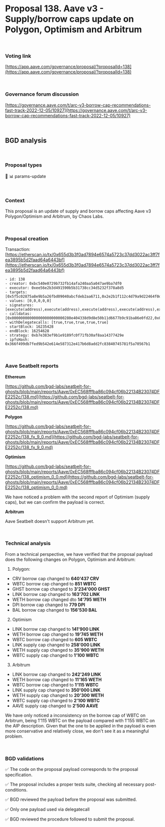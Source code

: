 # Proposal 138. Aave v3 - Supply/borrow caps update on Polygon, Optimism and Arbitrum

<br>

### Voting link

[https://app.aave.com/governance/proposal/?proposalId=138](https://app.aave.com/governance/proposal/?proposalId=138)

<br>

### Governance forum discussion

[https://governance.aave.com/t/arc-v3-borrow-cap-recommendations-fast-track-2022-12-05/10927](https://governance.aave.com/t/arc-v3-borrow-cap-recommendations-fast-track-2022-12-05/10927)

<br>

## BGD analysis

<br>

### Proposal types

:wrench: :bar_chart: params-update

<br>

### Context

This proposal is an update of supply and borrow caps affecting Aave v3 Polygon/Optimism and Arbitrum, by Chaos Labs.


<br>

### Proposal creation

Transaction: [https://etherscan.io/tx/0x655d3b3f0ad7894e6574a5723c37dd3022ac3ff7fea3895b5d2faad64a6443bf](https://etherscan.io/tx/0x655d3b3f0ad7894e6574a5723c37dd3022ac3ff7fea3895b5d2faad64a6443bf)

```
- id: 138
- creator: 0xbc540e0729b732fb14afa240aa5a047ae9ba7df0
- executor: 0xee56e2b3d491590b5b31738cc34d5232f378a8d5
- targets: [0x5f5c02875a8e9b5a26fbd09040abcfdeb2aa6711,0x2e2b1f112c4d79a9d22464f0d345de9b792705f1,0x158a6bc04f0828318821bae797f50b0a1299d45b,0x5f5c02875a8e9b5a26fbd09040abcfdeb2aa6711,0x2e2b1f112c4d79a9d22464f0d345de9b792705f1]
- values: [0,0,0,0,0]
- signatures: [execute(address),execute(address),execute(address),execute(address),execute(address)]
- calldatas: [0x000000000000000000000000280e404338d9d8e50b11d6677b9c91ba86e0fd22,0x000000000000000000000000691b41805f7ef2d7de6165bc42295b035a31600d,0x000000000000000000000000691b41805f7ef2d7de6165bc42295b035a31600d,0x000000000000000000000000691b41805f7ef2d7de6165bc42295b035a31600d,0x000000000000000000000000c9df68edcb0c8fb7ced82e5836b75c002c723e17]
- withDelegatecalls: [true,true,true,true,true]
- startBlock: 16235428
- endBlock: 16254628
- strategy: 0xb7e383ef9b1e9189fc0f71fb30af8aa14377429e
- ipfsHash: 0x366f499db7fed9b542e614e587312e417b6d8add2fc83840745781f5a70567b1
```

<br>

### Aave Seatbelt reports

**Ethereum**

[https://github.com/bgd-labs/seatbelt-for-ghosts/blob/main/reports/Aave/0xEC568fffba86c094cf06b22134B23074DFE2252c/138.md](https://github.com/bgd-labs/seatbelt-for-ghosts/blob/main/reports/Aave/0xEC568fffba86c094cf06b22134B23074DFE2252c/138.md)


**Polygon**

[https://github.com/bgd-labs/seatbelt-for-ghosts/blob/main/reports/Aave/0xEC568fffba86c094cf06b22134B23074DFE2252c/138_fx_9_0.md](https://github.com/bgd-labs/seatbelt-for-ghosts/blob/main/reports/Aave/0xEC568fffba86c094cf06b22134B23074DFE2252c/138_fx_9_0.md)

**Optimism**

[https://github.com/bgd-labs/seatbelt-for-ghosts/blob/main/reports/Aave/0xEC568fffba86c094cf06b22134B23074DFE2252c/138_optimism_0_0.md](https://github.com/bgd-labs/seatbelt-for-ghosts/blob/main/reports/Aave/0xEC568fffba86c094cf06b22134B23074DFE2252c/138_optimism_0_0.md)

We have noticed a problem with the second report of Optimism (supply caps), but we can confirm the payload is correct.


**Arbitrum**

Aave Seatbelt doesn't support Arbitrum yet.


<br>

### Technical analysis

From a technical perspective, we have verified that the proposal payload does the following changes on Polygon, Optimism and Arbitrum:

1. Polygon:
  - CRV borrow cap changed to **640'437 CRV**
  - WBTC borrow cap changed to **851 WBTC**
  - GHST borrow cap changed to **3'234'000 GHST**
  - LINK borrow cap changed to **163'702 LINK**
  - WETH borrow cap changed dto **14'795 WETH**
  - DPI borrow cap changed to **779 DPI**
  - BAL borrow cap changed to **156'530 BAL**

2. Optimism
  - LINK borrow cap changed to **141'900 LINK**
  - WETH borrow cap changed to **19'745 WETH**
  - WBTC borrow cap changed to **605 WBTC**
  - LINK supply cap changed to **258'000 LINK**
  - WETH supply cap changed to **35'900 WETH**
  - WBTC supply cap changed to **1'100 WBTC**

3. Arbitrum
  - LINK borrow cap changed to **242'249 LINK**
  - WETH borrow cap changed to **11'165 WETH**
  - WBTC borrow cap changed to **1'115 WBTC**
  - LINK supply cap changed to **350'000 LINK**
  - WETH supply cap changed to **20'300 WETH**
  - WBTC supply cap changed to **2'100 WBTC**
  - AAVE supply cap changed to **2'500 AAVE**

We have only noticed a inconsistency on the borrow cap of WBTC on Arbitrum, being 1'115 WBTC on the payload compared with 1'155 WBTC on the AIP description. Given that the one to be applied in the payload is even more conservative and relatively close, we don't see it as a meaningful problem.



<br>

### BGD validations

:white_check_mark: The code on the proposal payload corresponds to the proposal specification.

:white_check_mark: The proposal includes a proper tests suite, checking all necessary post-conditions.

:white_check_mark: BGD reviewed the payload before the proposal was submitted.

:white_check_mark: Only one payload used via delegatecall

:white_check_mark: BGD reviewed the procedure followed to submit the proposal.

